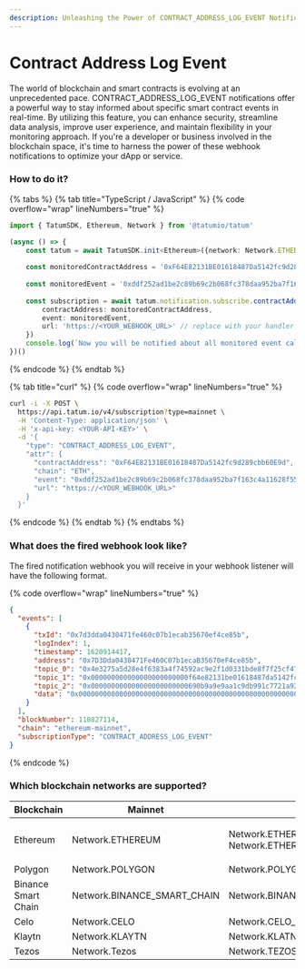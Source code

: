 ```yaml
---
description: Unleashing the Power of CONTRACT_ADDRESS_LOG_EVENT Notifications
---
```


# Contract Address Log Event

The world of blockchain and smart contracts is evolving at an unprecedented pace. CONTRACT\_ADDRESS\_LOG\_EVENT notifications offer a powerful way to stay informed about specific smart contract events in real-time. By utilizing this feature, you can enhance security, streamline data analysis, improve user experience, and maintain flexibility in your monitoring approach. If you're a developer or business involved in the blockchain space, it's time to harness the power of these webhook notifications to optimize your dApp or service.



### How to do it?

{% tabs %}
{% tab title="TypeScript / JavaScript" %}
{% code overflow="wrap" lineNumbers="true" %}
```typescript
import { TatumSDK, Ethereum, Network } from '@tatumio/tatum'

(async () => {
    const tatum = await TatumSDK.init<Ethereum>({network: Network.ETHEREUM})
    
    const monitoredContractAddress = '0xF64E82131BE01618487Da5142fc9d289cbb60E9d'
    
    const monitoredEvent = '0xddf252ad1be2c89b69c2b068fc378daa952ba7f163c4a11628f55a4df523b3ef'
    
    const subscription = await tatum.notification.subscribe.contractAddressLogEvent({
        contractAddress: monitoredContractAddress,
        event: monitoredEvent,
        url: 'https://<YOUR_WEBHOOK_URL>' // replace with your handler URL
    })
    console.log(`Now you will be notified about all monitored event calls on ${monitoredContractAddress}`)
})()
```
{% endcode %}
{% endtab %}

{% tab title="curl" %}
{% code overflow="wrap" lineNumbers="true" %}
```bash
curl -i -X POST \
  https://api.tatum.io/v4/subscription?type=mainnet \
  -H 'Content-Type: application/json' \
  -H 'x-api-key: <YOUR-API-KEY>' \
  -d '{
    "type": "CONTRACT_ADDRESS_LOG_EVENT",
    "attr": {
      "contractAddress": "0xF64E82131BE01618487Da5142fc9d289cbb60E9d",
      "chain": "ETH",
      "event": "0xddf252ad1be2c89b69c2b068fc378daa952ba7f163c4a11628f55a4df523b3ef",
      "url": "https://<YOUR_WEBHOOK_URL>"
    }
  }'
```
{% endcode %}
{% endtab %}
{% endtabs %}

### What does the fired webhook look like?

The fired notification webhook you will receive in your webhook listener will have the following format.

{% code overflow="wrap" lineNumbers="true" %}
```json
{
  "events": [
    {
      "txId": "0x7d3dda0430471fe460c07b1ecab35670ef4ce85b",
      "logIndex": 1,
      "timestamp": 1620914417,
      "address": "0x7D3Dda0430471Fe460C07b1ecaB35670eF4ce85b",
      "topic_0": "0x4e3275a5d28e4f6383a4f74592ac9e2f1d0331bde8f7f25cf47d4b15323a47b8",
      "topic_1": "0x000000000000000000000000f64e82131be01618487da5142fc9d289cbb60e9d",
      "topic_2": "0x000000000000000000000000690b9a9e9aa1c9db991c7721a92d351db4fac990",
      "data": "0x0000000000000000000000000000000000000000000000000000000000000064"
    }
  ],
  "blockNumber": 110827114,
  "chain": "ethereum-mainnet",
  "subscriptionType": "CONTRACT_ADDRESS_LOG_EVENT"
}
```
{% endcode %}

### Which blockchain networks are supported?

| Blockchain          | Mainnet                       | Testnet                                                    |
| ------------------- | ----------------------------- | ---------------------------------------------------------- |
| Ethereum            | Network.ETHEREUM              | <p>Network.ETHEREUM_SEPOLIA<br>Network.ETHEREUM_GOERLI</p> |
| Polygon             | Network.POLYGON               | Network.POLYGON\_MUMBAI                                    |
| Binance Smart Chain | Network.BINANCE\_SMART\_CHAIN | Network.BINANCE\_SMART\_CHAIN\_TESTNET                     |
| Celo                | Network.CELO                  | Network.CELO\_ALFAJORES                                    |
| Klaytn              | Network.KLAYTN                | Network.KLATN\_BAOBAB                                      |
| Tezos               | Network.Tezos                 | Network.TEZOS\_TESTNET                                     |
